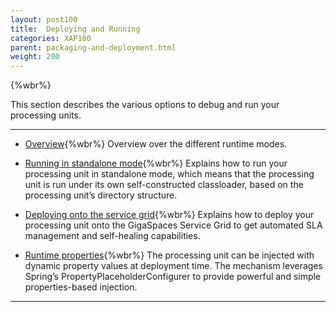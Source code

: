 ```yaml
---
layout: post100
title:  Deploying and Running
categories: XAP100
parent: packaging-and-deployment.html
weight: 200
---
```


{%wbr%}


This section describes the various options to debug and run your processing units.



<hr/>


- [Overview](./deploying-and-running-the-processing-unit.html){%wbr%}
Overview over the different runtime modes.

- [Running in standalone mode](./running-in-standalone-mode.html){%wbr%}
Explains how to run your processing unit in standalone mode, which means that the processing unit is run under its own self-constructed classloader, based on the processing unit’s directory structure.

- [Deploying onto the service grid](./deploying-onto-the-service-grid.html){%wbr%}
Explains how to deploy your processing unit onto the GigaSpaces Service Grid to get automated SLA management and self-healing capabilities.

- [Runtime properties](./deployment-properties.html){%wbr%}
The processing unit can be injected with dynamic property values at deployment time. The mechanism leverages Spring’s PropertyPlaceholderConfigurer to provide powerful and simple properties-based injection.



<hr/>
